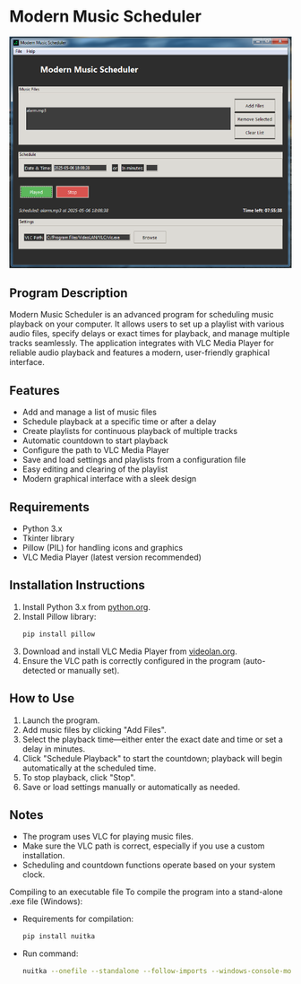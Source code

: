 # Modern Music Scheduler

![Music Scheduler](mms.png)

## Program Description

Modern Music Scheduler is an advanced program for scheduling music playback on your computer. It allows users to set up a playlist with various audio files, specify delays or exact times for playback, and manage multiple tracks seamlessly. The application integrates with VLC Media Player for reliable audio playback and features a modern, user-friendly graphical interface.

## Features

- Add and manage a list of music files
- Schedule playback at a specific time or after a delay
- Create playlists for continuous playback of multiple tracks
- Automatic countdown to start playback
- Configure the path to VLC Media Player
- Save and load settings and playlists from a configuration file
- Easy editing and clearing of the playlist
- Modern graphical interface with a sleek design

## Requirements

- Python 3.x
- Tkinter library
- Pillow (PIL) for handling icons and graphics
- VLC Media Player (latest version recommended)

## Installation Instructions

1. Install Python 3.x from [python.org](https://www.python.org/).
2. Install Pillow library:
   ```bash
   pip install pillow
   ```
3. Download and install VLC Media Player from [videolan.org](https://www.videolan.org/).
4. Ensure the VLC path is correctly configured in the program (auto-detected or manually set).

## How to Use

1. Launch the program.
2. Add music files by clicking "Add Files".
3. Select the playback time—either enter the exact date and time or set a delay in minutes.
4. Click "Schedule Playback" to start the countdown; playback will begin automatically at the scheduled time.
5. To stop playback, click "Stop".
6. Save or load settings manually or automatically as needed.

## Notes

- The program uses VLC for playing music files.
- Make sure the VLC path is correct, especially if you use a custom installation.
- Scheduling and countdown functions operate based on your system clock.

Compiling to an executable file
To compile the program into a stand-alone .exe file (Windows):

- Requirements for compilation:
    
    ```bash
    pip install nuitka

- Run command:

    ```bash
    nuitka --onefile --standalone --follow-imports --windows-console-mode=disable --windows-icon-from-ico=mms.ico --include-data-files=C:\Path\to\icon\mms.ico=mms.ico --enable-plugin=tk-inter --enable-plugin=pylint-warnings mms.py


